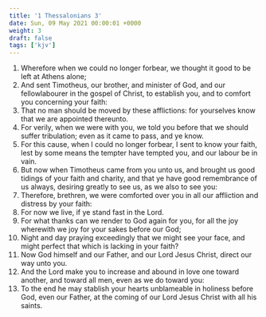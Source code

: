 ```yaml
---
title: '1 Thessalonians 3'
date: Sun, 09 May 2021 00:00:01 +0000
weight: 3
draft: false
tags: ['kjv'] 
---
```


1. Wherefore when we could no longer forbear, we thought it good to be left at Athens alone;
2. And sent Timotheus, our brother, and minister of God, and our fellowlabourer in the gospel of Christ, to establish you, and to comfort you concerning your faith:
3. That no man should be moved by these afflictions: for yourselves know that we are appointed thereunto.
4. For verily, when we were with you, we told you before that we should suffer tribulation; even as it came to pass, and ye know.
5. For this cause, when I could no longer forbear, I sent to know your faith, lest by some means the tempter have tempted you, and our labour be in vain.
6. But now when Timotheus came from you unto us, and brought us good tidings of your faith and charity, and that ye have good remembrance of us always, desiring greatly to see us, as we also to see you:
7. Therefore, brethren, we were comforted over you in all our affliction and distress by your faith:
8. For now we live, if ye stand fast in the Lord.
9. For what thanks can we render to God again for you, for all the joy wherewith we joy for your sakes before our God;
10. Night and day praying exceedingly that we might see your face, and might perfect that which is lacking in your faith?
11. Now God himself and our Father, and our Lord Jesus Christ, direct our way unto you.
12. And the Lord make you to increase and abound in love one toward another, and toward all men, even as we do toward you:
13. To the end he may stablish your hearts unblameable in holiness before God, even our Father, at the coming of our Lord Jesus Christ with all his saints.
